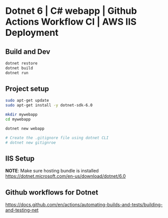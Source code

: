 # Dotnet 6 | C# webapp | Github Actions Workflow CI | AWS IIS Deployment


## Build and Dev
```sh
dotnet restore
dotnet build
dotnet run
```


## Project setup 
```sh
sudo apt-get update
sudo apt-get install -y dotnet-sdk-6.0

mkdir mywebapp
cd mywebapp

dotnet new webapp

# Create the .gitignore file using dotnet CLI
# dotnet new gitignroe

```

## IIS Setup

**NOTE**: Make sure hosting bundle is installed https://dotnet.microsoft.com/en-us/download/dotnet/6.0


## Github workflows for Dotnet

https://docs.github.com/en/actions/automating-builds-and-tests/building-and-testing-net